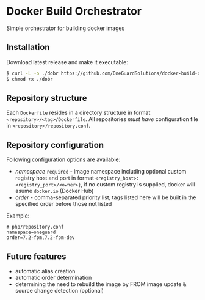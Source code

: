 # Docker Build Orchestrator

Simple orchestrator for building docker images

## Installation

Download latest release and make it executable:
```bash
$ curl -L -o ./dobr https://github.com/OneGuardSolutions/docker-build-orchestrator/releases/download/v0.1.0-beta1/dobr
$ chmod +x ./dobr
```

## Repository structure

Each `Dockerfile` resides in a directory structure in format `<repository>/<tag>/Dockerfile`.
All repositories *must have* configuration file in `<repository>/repository.conf`.

## Repository configuration

Following configuration options are available:
- *namespace* `required` - image namespace including optional custom registry host and port in format
  `<registry_host>:<registry_port>/<owner>}`, if no custom registry is supplied,
  docker will asume `docker.io` (Docker Hub)
- *order* - comma-separated priority list,
  tags listed here will be built in the specified order before those not listed
<!-- Comming soon
- *aliases* - comma-separated list od alias mappings in format `<alias>:<target>`,
  currently only tags are supported as alias targets,
  example: `latest:2,edge:3`
-->

Example:
```
# php/repository.conf
namespace=oneguard
order=7.2-fpm,7.2-fpm-dev
```
<!-- Comming soon
```
# php/repository.conf
namespace=oneguard
order=7.2-fpm
aliases=fpm:7.2-fpm,fpm-dev:7.2-fpm-dev,nginx:7.2-nginx
```
-->

## Future features

- automatic alias creation
- automatic order determination
- determining the need to rebuild the image by FROM image update & source change detection (optional)
